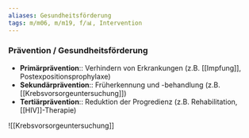 ```yaml
---
aliases: Gesundheitsförderung
tags: m/m06, m/m19, f/📊, Intervention
---
```

### Prävention / Gesundheitsförderung
- **Primärprävention**:: Verhindern von Erkrankungen (z.B. [[Impfung]], Postexpositionsprophylaxe)
- **Sekundärprävention**:: Früherkennung und -behandlung (z.B. [[Krebsvorsorgeuntersuchung]])
- **Tertiärprävention**:: Reduktion der Progredienz (z.B. Rehabilitation, [[HIV]]-Therapie)

![[Krebsvorsorgeuntersuchung]]